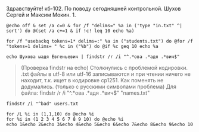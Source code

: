 Здравствуйте! кб-102.
По поводу сегодняшней контрольной.
Шухов Сергей и Максим Мокин.
1.

```
@echo off & set /a c=0 & for /f "delims=" %a in ('type "in.txt" ^| sort') do @(set /a c+=1 & if !c! leq 10 echo %a)
```

```
for /f "usebackq tokens=1* delims=:" %a in ("students.txt") do @for /f "tokens=1 delims= " %c in ("%b") do @if %c geq 10 echo %a
```

```
echo Шухова ыадя Евгеньевич | findstr /r /i "^.*ова .*адя .*вич$"
```

> (Проверка findstr на echo)
> Столкнулись с проблемой кодировки. .txt файлы в utf-8 или utf-16 записываются и при чтении ничего не находит, т.к. ищет в кодировке cp1251. Как поменять не додумались. (только с русскими символами проблема)
> Для файла:
> findstr /r /i "^.*ова .*адя .*вич$" "names.txt"

```
findstr /i "^bad" users.txt
```

```
for /L %i in (1,1,10) do @echo %i
for %i in (1 2 3 4 5 6 7 8 9 10) do @echo %i
echo 1&echo 2&echo 3&echo 4&echo 5&echo 6&echo 7&echo 8&echo 9&echo 10
```
